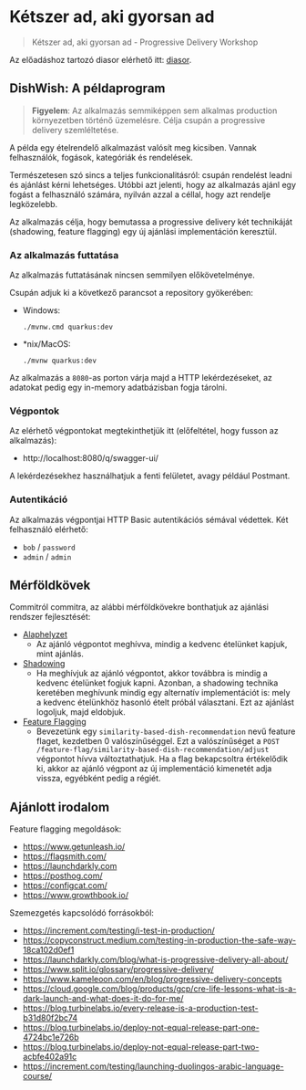 # Kétszer ad, aki gyorsan ad

> Kétszer ad, aki gyorsan ad - Progressive Delivery Workshop

Az előadáshoz tartozó diasor elérhető itt: [diasor](./ketszer-ad-aki-gyorsan-ad.pdf).

## DishWish: A példaprogram

> **Figyelem**: Az alkalmazás semmiképpen sem alkalmas production környezetben történő üzemelésre. Célja csupán
a progressive delivery szemléltetése.

A példa egy ételrendelő alkalmazást valósít meg kicsiben. Vannak felhasználók, fogások, kategóriák és rendelések.

Természetesen szó sincs a teljes funkcionalitásról: csupán rendelést leadni és ajánlást kérni lehetséges. Utóbbi azt jelenti, hogy az alkalmazás ajánl egy fogást a felhasználó számára, nyilván azzal a céllal, hogy azt rendelje legközelebb.

Az alkalmazás célja, hogy bemutassa a progressive delivery két technikáját (shadowing, feature flagging) egy új ajánlási implementáción keresztül.

### Az alkalmazás futtatása

Az alkalmazás futtatásának nincsen semmilyen előkövetelménye.

Csupán adjuk ki a következő parancsot a repository gyökerében:

- Windows: 
  ```
  ./mvnw.cmd quarkus:dev
  ```
- *nix/MacOS: 
  ```
  ./mvnw quarkus:dev
  ```

Az alkalmazás a `8080`-as porton várja majd a HTTP lekérdezéseket, az adatokat pedig egy in-memory adatbázisban
fogja tárolni.

### Végpontok

Az elérhető végpontokat megtekinthetjük itt (előfeltétel, hogy fusson az alkalmazás):

- http://localhost:8080/q/swagger-ui/

A lekérdezésekhez használhatjuk a fenti felületet, avagy például Postmant.

### Autentikáció

Az alkalmazás végpontjai HTTP Basic autentikációs sémával védettek. Két felhasználó elérhető:

- `bob` / `password`
- `admin` / `admin`

## Mérföldkövek

Commitról commitra, az alábbi mérföldkövekre bonthatjuk az ajánlási rendszer fejlesztését:

- [Alaphelyzet](https://github.com/battila7/ketszer-ad-aki-gyorsan-ad/tree/77444dd7ce8f2ea5e4b323c950c973bfa4c1e812) 
  - Az ajánló végpontot meghívva, mindig a kedvenc ételünket kapjuk, mint ajánlás.
- [Shadowing](https://github.com/battila7/ketszer-ad-aki-gyorsan-ad/tree/71b80cf728a09f5c819b29071493fc0a628e28b2)
  - Ha meghívjuk az ajánló végpontot, akkor továbbra is mindig a kedvenc ételünket fogjuk kapni. Azonban, a shadowing
  technika keretében meghívunk mindig egy alternatív implementációt is: mely a kedvenc ételünkhöz hasonló ételt próbál
  választani. Ezt az ajánlást logoljuk, majd eldobjuk.
- [Feature Flagging](https://github.com/battila7/ketszer-ad-aki-gyorsan-ad/tree/792d404f8a4fa666cc0740ff35d03fe3abadf174)
  - Bevezetünk egy `similarity-based-dish-recommendation` nevű feature flaget, kezdetben 0 valószínűséggel. Ezt a
  valószínűséget a `POST /feature-flag/similarity-based-dish-recommendation/adjust` végpontot hívva változtathatjuk. Ha
  a flag bekapcsoltra értékelődik ki, akkor az ajánló végpont az új implementáció kimenetét adja vissza, egyébként pedig
  a régiét.

## Ajánlott irodalom

Feature flagging megoldások:
- https://www.getunleash.io/
- https://flagsmith.com/
- https://launchdarkly.com
- https://posthog.com/
- https://configcat.com/
- https://www.growthbook.io/

Szemezgetés kapcsolódó forrásokból:
- https://increment.com/testing/i-test-in-production/
- https://copyconstruct.medium.com/testing-in-production-the-safe-way-18ca102d0ef1
- https://launchdarkly.com/blog/what-is-progressive-delivery-all-about/
- https://www.split.io/glossary/progressive-delivery/
- https://www.kameleoon.com/en/blog/progressive-delivery-concepts
- https://cloud.google.com/blog/products/gcp/cre-life-lessons-what-is-a-dark-launch-and-what-does-it-do-for-me/
- https://blog.turbinelabs.io/every-release-is-a-production-test-b31d80f2bc74
- https://blog.turbinelabs.io/deploy-not-equal-release-part-one-4724bc1e726b
- https://blog.turbinelabs.io/deploy-not-equal-release-part-two-acbfe402a91c
- https://increment.com/testing/launching-duolingos-arabic-language-course/
